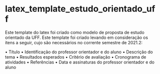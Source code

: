 # latex_template_estudo_orientado_uff
Este template do latex foi criado como modelo de proposta de estudo orientado da UFF. Este template foi criado levando em consideração os itens a seguir, cujo são necessários no corrente semestre de 2021.2:

• Título
• Identificação do professor orientador e do aluno
• Descrição do tema
• Resultados esperados
• Critério de avaliação
• Cronograma de atividades
• Referências
• Data e assinaturas do professor orientador e do aluno
